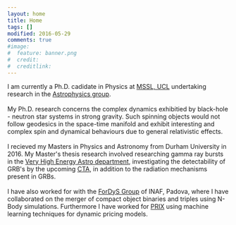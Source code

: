 ```yaml
---
layout: home
title: Home
tags: []
modified: 2016-05-29
comments: true
#image:
#  feature: banner.png
#  credit:
#  creditlink:
---
```


I am currently a Ph.D. cadidate in Physics at [MSSL, UCL](http://www.ucl.ac.uk/mssl) undertaking research in the [Astrophysics group](http://www.ucl.ac.uk/mssl/astro). <br> <br>
My Ph.D. research concerns the complex dynamics exhibitied by black-hole - neutron star systems in strong gravity. Such spinning objects would not follow geodesics in the space-time manifold and exhibit interesting and complex spin and dynamical behaviours due to general relativistic effects.<br> <br>
I recieved my Masters in Physics and Astronomy from Durham University in 2016. My Master's thesis research involved researching gamma ray bursts in the [Very High Energy Astro department](https://www.dur.ac.uk/cfai/vhegammaraygroup/), investigating the detectability of GRB's by the upcoming [CTA](https://portal.cta-observatory.org/Pages/Home.aspx), in addition to the radiation mechanisms present in GRBs.<br> <br>
I have also worked for with the [ForDyS Group](http://web.pd.astro.it/mapelli/group.html) of INAF, Padova, where I have collaborated on the merger of compact object binaries and triples using N-Body simulations. Furthermore I have worked for [PRIX](http://www.prix.ai) using machine learning techniques for dynamic pricing models.
